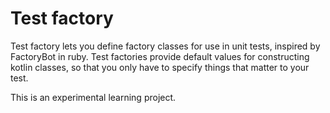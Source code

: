 # Test factory

Test factory lets you define factory classes for use in unit tests,
inspired by FactoryBot in ruby. Test factories provide default values
for constructing kotlin classes, so that you only have to specify things
that matter to your test.

This is an experimental learning project.
